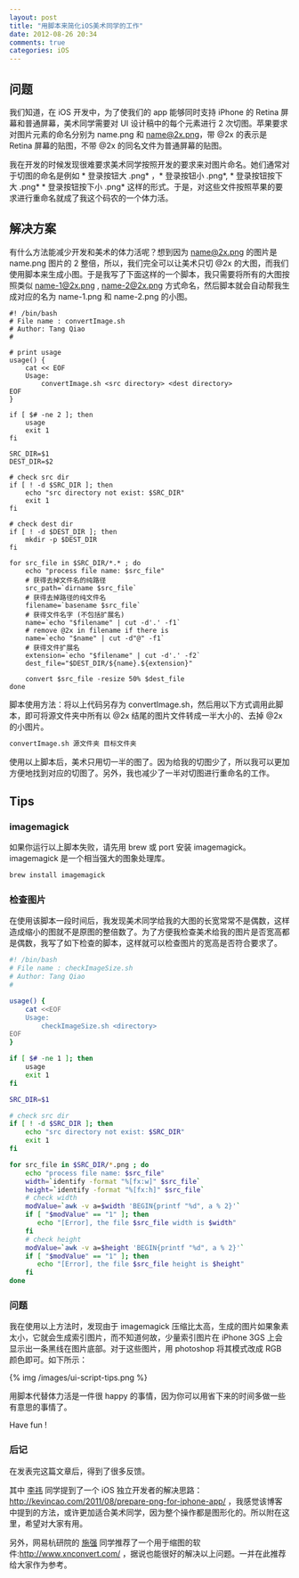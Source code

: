 ```yaml
---
layout: post
title: "用脚本来简化iOS美术同学的工作"
date: 2012-08-26 20:34
comments: true
categories: iOS
---
```


## 问题
我们知道，在 iOS 开发中，为了使我们的 app 能够同时支持 iPhone 的 Retina 屏幕和普通屏幕，美术同学需要对 UI 设计稿中的每个元素进行 2 次切图。苹果要求对图片元素的命名分别为 name.png 和 name@2x.png，带 @2x 的表示是 Retina 屏幕的贴图，不带 @2x 的同名文件为普通屏幕的贴图。

我在开发的时候发现很难要求美术同学按照开发的要求来对图片命名。她们通常对于切图的命名是例如 * 登录按钮大 .png* ，* 登录按钮小 .png*, * 登录按钮按下大 .png* * 登录按钮按下小 .png* 这样的形式。于是，对这些文件按照苹果的要求进行重命名就成了我这个码农的一个体力活。

<!-- more -->

## 解决方案
有什么方法能减少开发和美术的体力活呢？想到因为 name@2x.png 的图片是 name.png 图片的 2 整倍，所以，我们完全可以让美术只切 @2x 的大图，而我们使用脚本来生成小图。于是我写了下面这样的一个脚本，我只需要将所有的大图按照类似 name-1@2x.png , name-2@2x.png 方式命名，然后脚本就会自动帮我生成对应的名为 name-1.png 和 name-2.png 的小图。



``` objc
#! /bin/bash
# File name : convertImage.sh
# Author: Tang Qiao
# 

# print usage
usage() {
    cat << EOF
    Usage:
        convertImage.sh <src directory> <dest directory>
EOF
}

if [ $# -ne 2 ]; then
    usage
    exit 1
fi

SRC_DIR=$1
DEST_DIR=$2

# check src dir
if [ ! -d $SRC_DIR ]; then
    echo "src directory not exist: $SRC_DIR"
    exit 1
fi

# check dest dir
if [ ! -d $DEST_DIR ]; then
    mkdir -p $DEST_DIR
fi

for src_file in $SRC_DIR/*.* ; do
    echo "process file name: $src_file"
    # 获得去掉文件名的纯路径
    src_path=`dirname $src_file`
    # 获得去掉路径的纯文件名
    filename=`basename $src_file`
    # 获得文件名字 (不包括扩展名)
    name=`echo "$filename" | cut -d'.' -f1`
    # remove @2x in filename if there is
    name=`echo "$name" | cut -d"@" -f1`
    # 获得文件扩展名
    extension=`echo "$filename" | cut -d'.' -f2`
    dest_file="$DEST_DIR/${name}.${extension}"

    convert $src_file -resize 50% $dest_file
done
```

脚本使用方法：将以上代码另存为 convertImage.sh，然后用以下方式调用此脚本，即可将源文件夹中所有以 @2x 结尾的图片文件转成一半大小的、去掉 @2x 的小图片。

``` bash
convertImage.sh 源文件夹 目标文件夹 
``` 

使用以上脚本后，美术只用切一半的图了。因为给我的切图少了，所以我可以更加方便地找到对应的切图了。另外，我也减少了一半对切图进行重命名的工作。

## Tips

### imagemagick
如果你运行以上脚本失败，请先用 brew 或 port 安装 imagemagick。imagemagick 是一个相当强大的图象处理库。
``` bash
brew install imagemagick
```

### 检查图片
在使用该脚本一段时间后，我发现美术同学给我的大图的长宽常常不是偶数，这样造成缩小的图就不是原图的整倍数了。为了方便我检查美术给我的图片是否宽高都是偶数，我写了如下检查的脚本，这样就可以检查图片的宽高是否符合要求了。

``` bash                                                                                                                                  
#! /bin/bash
# File name : checkImageSize.sh
# Author: Tang Qiao
# 

usage() {
    cat <<EOF
    Usage:
        checkImageSize.sh <directory>
EOF
}

if [ $# -ne 1 ]; then
    usage
    exit 1
fi

SRC_DIR=$1

# check src dir
if [ ! -d $SRC_DIR ]; then
    echo "src directory not exist: $SRC_DIR"
    exit 1
fi

for src_file in $SRC_DIR/*.png ; do
    echo "process file name: $src_file"
    width=`identify -format "%[fx:w]" $src_file`
    height=`identify -format "%[fx:h]" $src_file`
    # check width
    modValue=`awk -v a=$width 'BEGIN{printf "%d", a % 2}'`
    if [ "$modValue" == "1" ]; then
       echo "[Error], the file $src_file width is $width" 
    fi
    # check height
    modValue=`awk -v a=$height 'BEGIN{printf "%d", a % 2}'`
    if [ "$modValue" == "1" ]; then
       echo "[Error], the file $src_file height is $height" 
    fi
done
```

### 问题
我在使用以上方法时，发现由于 imagemagick 压缩比太高，生成的图片如果象素太小，它就会生成索引图片，而不知道何故，少量索引图片在 iPhone 3GS 上会显示出一条黑线在图片底部。对于这些图片，用 photoshop 将其模式改成 RGB 颜色即可。如下所示：

{% img /images/ui-script-tips.png  %}

用脚本代替体力活是一件很 happy 的事情，因为你可以用省下来的时间多做一些有意思的事情了。

Have fun !

### 后记

在发表完这篇文章后，得到了很多反馈。

其中 [李祎](http://weibo.com/wangyihan01) 同学提到了一个 iOS 独立开发者的解决思路：<http://kevincao.com/2011/08/prepare-png-for-iphone-app/> ，我感觉该博客中提到的方法，或许更加适合美术同学，因为整个操作都是图形化的。所以附在这里，希望对大家有用。

另外，网易杭研院的 [施强](http://weibo.com/myerlang) 同学推荐了一个用于缩图的软件:<http://www.xnconvert.com/> ，据说也能很好的解决以上问题。一并在此推荐给大家作为参考。




